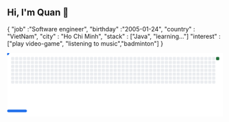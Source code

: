 ## Hi, I'm Quan 👋
{
 "job" :"Software engineer",
 "birthday" :"2005-01-24",
 "country" : "VietNam",
 "city" : "Ho Chi Minh",
 "stack" : ["Java", "learning..."]
 "interest" :["play video-game", "listening to music","badminton"]
 }
<!--
**ntdquan241/ntdquan241** is a ✨ _special_ ✨ repository because its `README.md` (this file) appears on your GitHub profile.

Here are some ideas to get you started:

- 🔭 I’m currently working on ...
- 🌱 I’m currently learning ...
- 👯 I’m looking to collaborate on ...
- 🤔 I’m looking for help with ...
- 💬 Ask me about ...
- 📫 How to reach me: ...
- 😄 Pronouns: ...
- ⚡ Fun fact: ...
-->
<picture>
  <source
    media="(prefers-color-scheme: dark)"
    srcset="images/breakout-dark.svg"
  />
  <source
    media="(prefers-color-scheme: light)"
    srcset="images/breakout-light.svg"
  />
  <img alt="Breakout Game" src="images/breakout-light.svg" />
</picture>

